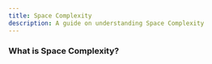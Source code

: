 ```yaml
---
title: Space Complexity 
description: A guide on understanding Space Complexity 
---
```


### What is Space Complexity?